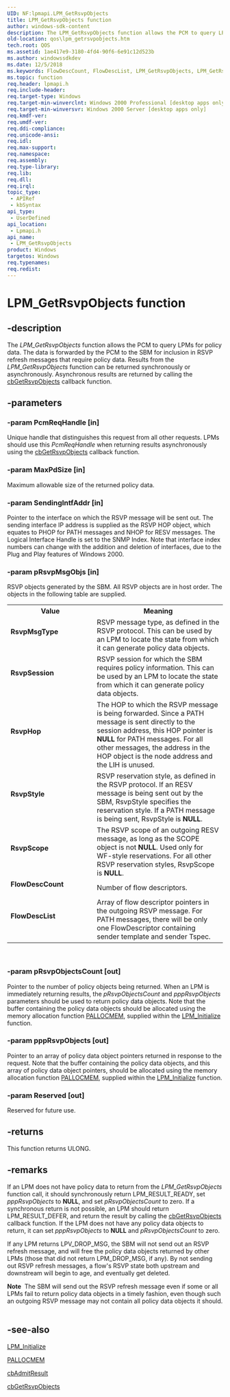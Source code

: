 ```yaml
---
UID: NF:lpmapi.LPM_GetRsvpObjects
title: LPM_GetRsvpObjects function
author: windows-sdk-content
description: The LPM_GetRsvpObjects function allows the PCM to query LPMs for policy data.
old-location: qos\lpm_getrsvpobjects.htm
tech.root: QOS
ms.assetid: 1ae417e9-3180-4fd4-90f6-6e91c12d523b
ms.author: windowssdkdev
ms.date: 12/5/2018
ms.keywords: FlowDescCount, FlowDescList, LPM_GetRsvpObjects, LPM_GetRsvpObjects callback, LPM_GetRsvpObjects callback function [QOS], RsvpHop, RsvpMsgType, RsvpScope, RsvpSession, RsvpStyle, _gqos_lpm_getrsvpobjects, lpmapi/LPM_GetRsvpObjects, qos.lpm_getrsvpobjects
ms.topic: function
req.header: lpmapi.h
req.include-header: 
req.target-type: Windows
req.target-min-winverclnt: Windows 2000 Professional [desktop apps only]
req.target-min-winversvr: Windows 2000 Server [desktop apps only]
req.kmdf-ver: 
req.umdf-ver: 
req.ddi-compliance: 
req.unicode-ansi: 
req.idl: 
req.max-support: 
req.namespace: 
req.assembly: 
req.type-library: 
req.lib: 
req.dll: 
req.irql: 
topic_type:
 - APIRef
 - kbSyntax
api_type:
 - UserDefined
api_location:
 - Lpmapi.h
api_name:
 - LPM_GetRsvpObjects
product: Windows
targetos: Windows
req.typenames: 
req.redist: 
---
```


# LPM_GetRsvpObjects function


## -description


The 
<i>LPM_GetRsvpObjects</i> function allows the PCM to query LPMs for policy data. The data is forwarded by the PCM to the SBM for inclusion in RSVP refresh messages that require policy data. Results from the 
<i>LPM_GetRsvpObjects</i> function can be returned synchronously or asynchronously. Asynchronous results are returned by calling the 
<a href="https://msdn.microsoft.com/baedb3e9-7768-4666-8bd7-78dd1d0eb0de">cbGetRsvpObjects</a> callback function.


## -parameters




### -param PcmReqHandle [in]

Unique handle that distinguishes this request from all other requests. LPMs should use this <i>PcmReqHandle</i> when returning results asynchronously using the 
<a href="https://msdn.microsoft.com/baedb3e9-7768-4666-8bd7-78dd1d0eb0de">cbGetRsvpObjects</a> callback function.


### -param MaxPdSize [in]

Maximum allowable size of the returned policy data.


### -param SendingIntfAddr [in]

Pointer to the interface on which the RSVP message will be sent out. The sending interface IP address is supplied as the RSVP HOP object, which equates to PHOP for PATH messages and NHOP for RESV messages. The Logical Interface Handle is set to the SNMP Index. Note that interface index numbers can change with the addition and deletion of interfaces, due to the Plug and Play features of Windows 2000.


### -param pRsvpMsgObjs [in]

RSVP objects generated by the SBM. All RSVP objects are in host order. The objects in the following table are supplied. 



<table>
<tr>
<th>Value</th>
<th>Meaning</th>
</tr>
<tr>
<td width="40%"><a id="RsvpMsgType"></a><a id="rsvpmsgtype"></a><a id="RSVPMSGTYPE"></a><dl>
<dt><b>RsvpMsgType</b></dt>
</dl>
</td>
<td width="60%">
RSVP message type, as defined in the RSVP protocol. This can be used by an LPM to locate the state from which it can generate policy data objects.

</td>
</tr>
<tr>
<td width="40%"><a id="RsvpSession"></a><a id="rsvpsession"></a><a id="RSVPSESSION"></a><dl>
<dt><b>RsvpSession</b></dt>
</dl>
</td>
<td width="60%">
RSVP session for which the SBM requires policy information. This can be used by an LPM to locate the state from which it can generate policy data objects.

</td>
</tr>
<tr>
<td width="40%"><a id="RsvpHop"></a><a id="rsvphop"></a><a id="RSVPHOP"></a><dl>
<dt><b>RsvpHop</b></dt>
</dl>
</td>
<td width="60%">
The HOP to which the RSVP message is being forwarded. Since a PATH message is sent directly to the session address, this HOP pointer is <b>NULL</b> for PATH messages. For all other messages, the address in the HOP object is the node address and the LIH is unused.

</td>
</tr>
<tr>
<td width="40%"><a id="RsvpStyle"></a><a id="rsvpstyle"></a><a id="RSVPSTYLE"></a><dl>
<dt><b>RsvpStyle</b></dt>
</dl>
</td>
<td width="60%">
RSVP reservation style, as defined in the RSVP protocol. If an RESV message is being sent out by the SBM, RsvpStyle specifies the reservation style. If a PATH message is being sent, RsvpStyle is <b>NULL</b>.

</td>
</tr>
<tr>
<td width="40%"><a id="RsvpScope"></a><a id="rsvpscope"></a><a id="RSVPSCOPE"></a><dl>
<dt><b>RsvpScope</b></dt>
</dl>
</td>
<td width="60%">
The RSVP scope of an outgoing RESV message, as long as the SCOPE object is not <b>NULL</b>. Used only for WF-style reservations. For all other RSVP reservation styles, RsvpScope is <b>NULL</b>.

</td>
</tr>
<tr>
<td width="40%"><a id="FlowDescCount"></a><a id="flowdesccount"></a><a id="FLOWDESCCOUNT"></a><dl>
<dt><b>FlowDescCount</b></dt>
</dl>
</td>
<td width="60%">
Number of flow descriptors.

</td>
</tr>
<tr>
<td width="40%"><a id="FlowDescList"></a><a id="flowdesclist"></a><a id="FLOWDESCLIST"></a><dl>
<dt><b>FlowDescList</b></dt>
</dl>
</td>
<td width="60%">
Array of flow descriptor pointers in the outgoing RSVP message. For PATH messages, there will be only one FlowDescriptor containing sender template and sender Tspec.

</td>
</tr>
</table>
 


### -param pRsvpObjectsCount [out]

Pointer to the number of policy objects being returned. When an LPM is immediately returning results, the <i>pRsvpObjectsCount</i> and <i>pppRsvpObjects</i> parameters should be used to return policy data objects. Note that the buffer containing the policy data objects should be allocated using the memory allocation function 
<a href="https://msdn.microsoft.com/e7b38820-4a7e-4f17-a67d-b94caa9037f5">PALLOCMEM</a>, supplied within the 
<a href="https://msdn.microsoft.com/00f4ab59-8808-4bcb-8258-5aad113ad2b5">LPM_Initialize</a> function.


### -param pppRsvpObjects [out]

Pointer to an array of policy data object pointers returned in response to the request. Note that the buffer containing the policy data objects, and this array of policy data object pointers, should be allocated using the memory allocation function 
<a href="https://msdn.microsoft.com/e7b38820-4a7e-4f17-a67d-b94caa9037f5">PALLOCMEM</a>, supplied within the 
<a href="https://msdn.microsoft.com/00f4ab59-8808-4bcb-8258-5aad113ad2b5">LPM_Initialize</a> function.


### -param Reserved [out]

Reserved for future use.


## -returns



This function returns ULONG.




## -remarks



If an LPM does not have policy data to return from the 
<i>LPM_GetRsvpObjects</i> function call, it should synchronously return LPM_RESULT_READY, set <i>pppRsvpObjects</i> to <b>NULL</b>, and set <i>pRsvpObjectsCount</i> to zero. If a synchronous return is not possible, an LPM should return LPM_RESULT_DEFER, and return the result by calling the 
<a href="https://msdn.microsoft.com/baedb3e9-7768-4666-8bd7-78dd1d0eb0de">cbGetRsvpObjects</a> callback function. If the LPM does not have any policy data objects to return, it can set <i>pppRsvpObjects</i> to <b>NULL</b> and <i>pRsvpObjectsCount</i> to zero.

If any LPM returns LPV_DROP_MSG, the SBM will not send out an RSVP refresh message, and will free the policy data objects returned by other LPMs (those that did not return LPM_DROP_MSG, if any). By not sending out RSVP refresh messages, a flow's RSVP state both upstream and downstream will begin to age, and eventually get deleted.

<div class="alert"><b>Note</b>  The SBM will send out the RSVP refresh message even if some or all LPMs fail to return policy data objects in a timely fashion, even though such an outgoing RSVP message may not contain all policy data objects it should.</div>
<div> </div>



## -see-also




<a href="https://msdn.microsoft.com/00f4ab59-8808-4bcb-8258-5aad113ad2b5">LPM_Initialize</a>



<a href="https://msdn.microsoft.com/e7b38820-4a7e-4f17-a67d-b94caa9037f5">PALLOCMEM</a>



<a href="https://msdn.microsoft.com/9040155b-6c6d-4deb-a63a-74e5fc8123ba">cbAdmitResult</a>



<a href="https://msdn.microsoft.com/baedb3e9-7768-4666-8bd7-78dd1d0eb0de">cbGetRsvpObjects</a>
 

 

